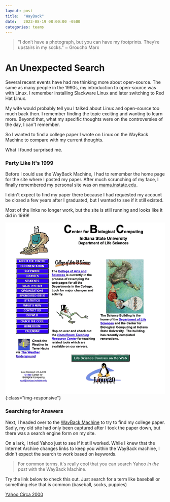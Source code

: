 ```yaml
---
layout: post
title:  "WayBack"
date:   2023-08-19 08:00:00 -0500
categories: teams
---
```

> "I don’t have a photograph, but you can have my footprints. They’re upstairs in my socks." ~ Groucho Marx 

# An Unexpected Search
Several recent events have had me thinking more about open-source.  The same as many people in the 1990s, my introduction to open-source was with Linux.  I remember installing Slackware Linux and later switching to Red Hat Linux.

My wife would probably tell you I talked about Linux and open-source too much back then.  I remember finding the topic exciting and wanting to learn more.  Beyond that, what my specific thoughts were on the controversies of the day, I can't remember.  

So I wanted to find a college paper I wrote on Linux on the WayBack Machine to compare with my current thoughts.  

What I found surprised me.  

### Party Like It's 1999
Before I could use the WayBack Machine, I had to remember the home page for the site where I posted my paper.  After much scrunching of my face, I finally remembered my personal site was on [mama.instate.edu](https://mama.indstate.edu).  

I didn't expect to find my paper there because I had requested my account be closed a few years after I graduated, but I wanted to see if it still existed.  

Most of the links no longer work, but the site is still running and looks like it did in 1999!  

![mama.indstate.edu](/assets/mama-indstate-edu/mama-indstate-edu.gif){:class="img-responsive"}


### Searching for Answers
Next, I headed over to the [WayBack Machine](https://web.archive.org) to try to find my college paper.  Sadly, my old site had only been captured after I took the paper down, but there was a search engine form on my site.  

On a lark, I tried Yahoo just to see if it still worked.  While I knew that the Internet Archive changes links to keep you within the WayBack machine, I didn't expect the search to work based on keywords.  

> For common terms, it's really cool that you can search Yahoo *in the past* with the WayBack Machine.

Try the link below to check this out.  Just search for a term like baseball or something else that is common (baseball, socks, puppies)

[Yahoo Circa 2000](https://web.archive.org/web/20000621090708/http://www.yahoo.com/)

